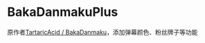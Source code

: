 # BakaDanmakuPlus

原作者[TartaricAcid / BakaDanmaku](https://github.com/TartaricAcid/BakaDanmaku)，添加弹幕颜色、粉丝牌子等功能

